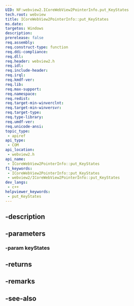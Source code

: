 ```yaml
---
UID: NF:webview2.ICoreWebView2PointerInfo.put_KeyStates
tech.root: webview
title: ICoreWebView2PointerInfo::put_KeyStates
ms.date: 
targetos: Windows
description: 
prerelease: false
req.assembly: 
req.construct-type: function
req.ddi-compliance: 
req.dll: 
req.header: webview2.h
req.idl: 
req.include-header: 
req.irql: 
req.kmdf-ver: 
req.lib: 
req.max-support: 
req.namespace: 
req.redist: 
req.target-min-winverclnt: 
req.target-min-winversvr: 
req.target-type: 
req.type-library: 
req.umdf-ver: 
req.unicode-ansi: 
topic_type:
 - apiref
api_type:
 - COM
api_location:
 - webview2.h
api_name:
 - ICoreWebView2PointerInfo::put_KeyStates
f1_keywords:
 - ICoreWebView2PointerInfo::put_KeyStates
 - webview2/ICoreWebView2PointerInfo::put_KeyStates
dev_langs:
 - c++
helpviewer_keywords:
 - put_KeyStates
---
```


## -description

## -parameters

### -param keyStates

## -returns

## -remarks

## -see-also

